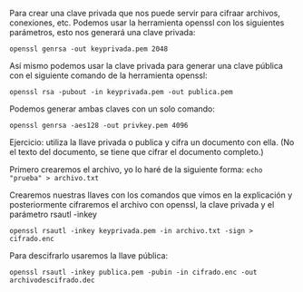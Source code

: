 
Para crear una clave privada que nos puede servir para cifraar archivos, conexiones, etc. Podemos usar la herramienta openssl con los siguientes parámetros, esto nos generará una clave privada:

```
openssl genrsa -out keyprivada.pem 2048
```

Así mismo podemos usar la clave privada para generar una clave pública con el siguiente comando de la herramienta openssl:

```
openssl rsa -pubout -in keyprivada.pem -out publica.pem
```

Podemos generar ambas claves con un solo comando:

```
openssl genrsa -aes128 -out privkey.pem 4096
```

Ejercicio: utiliza la llave privada o publica y cifra un documento con ella. (No el texto del documento, se tiene que cifrar el documento completo.)

Primero crearemos el archivo, yo lo haré de la siguiente forma: ```echo "prueba" > archivo.txt```

Crearemos nuestras llaves con los comandos que vimos en la explicación y posteriormente cifraremos el archivo con openssl, la clave privada y el parámetro rsautl -inkey

```
openssl rsautl -inkey keyprivada.pem -in archivo.txt -sign > cifrado.enc
```

Para descifrarlo usaremos la llave pública:  

```
openssl rsautl -inkey publica.pem -pubin -in cifrado.enc -out archivodescifrado.dec
```
